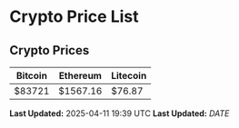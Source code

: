 # Crypto Price List

## Crypto Prices
| Bitcoin | Ethereum | Litecoin |
| ------- | -------- | -------- |
| $83721 | $1567.16 | $76.87 |
**Last Updated:** 2025-04-11 19:39 UTC
**Last Updated:** $DATE$
